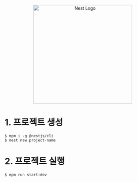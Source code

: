 <p align="center">
  <a href="http://nestjs.com/" target="blank"><img src="https://nestjs.com/img/logo_text.svg" width="320" alt="Nest Logo" /></a>
</p>

# 1. 프로젝트 생성
```
$ npm i -g @nestjs/cli
$ nest new project-name
```

# 2. 프로젝트 실행
```
$ npm run start:dev
```
